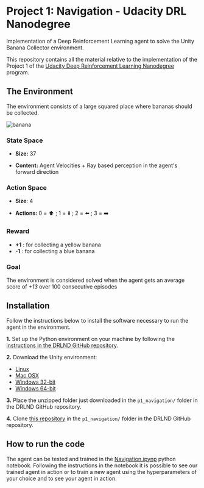 # Project 1: Navigation - Udacity DRL Nanodegree
Implementation of a Deep Reinforcement Learning agent to solve the Unity Banana Collector environment. 

This repository contains all the material relative to the implementation of the Project 1 of the [Udacity Deep Reinforcement Learning Nanodegree](https://www.udacity.com/course/deep-reinforcement-learning-nanodegree--nd893) program. 


## The Environment
The environment consists of a large squared place where bananas should be collected. 

![banana](https://user-images.githubusercontent.com/36470989/60094173-99315800-974b-11e9-8e20-d422010be1e3.gif)


### State Space
- **Size:** 37

- **Content:** Agent Velocities + Ray based perception in the agent's forward direction

### Action Space
- **Size**: 4

- **Actions:** 0 = :arrow_up: ; 1 = :arrow_down: ; 2 = :arrow_left: ; 3 = :arrow_right:

### Reward

- **+1** : for collecting a yellow banana
- **-1** : for collecting a blue banana

### Goal

The environment is considered solved when the agent gets an average score of *+13* over 100 consecutive episodes

## Installation

Follow the instructions below to install the software necessary to run the agent in the environment. 

**1.** Set up the Python environment on your machine by following the [instructions in the DRLND GitHub repository](https://github.com/udacity/deep-reinforcement-learning#dependencies). 

**2.** Download the Unity environment:
- [Linux](https://s3-us-west-1.amazonaws.com/udacity-drlnd/P1/Banana/Banana_Linux.zip)
- [Mac OSX](https://s3-us-west-1.amazonaws.com/udacity-drlnd/P1/Banana/Banana.app.zip)
- [Windows 32-bit](https://s3-us-west-1.amazonaws.com/udacity-drlnd/P1/Banana/Banana_Windows_x86.zip)
- [Windows 64-bit](https://s3-us-west-1.amazonaws.com/udacity-drlnd/P1/Banana/Banana_Windows_x86_64.zip)

**3.** Place the unzipped folder just downloaded in the `p1_navigation/` folder in the DRLND GitHub repository.

**4.** Clone [this repository](https://github.com/matteolucchi/udacity-drl-p1-navigation) in the `p1_navigation/` folder in the DRLND GitHub repository.

## How to run the code

The agent can be tested and trained in the [Navigation.ipynp](https://github.com/matteolucchi/udacity-drl-p1-navigation/blob/master/Navigation.ipynb) python notebook. Following the instructions in the notebook it is possible to see our trained agent in action or to train a new agent using the hyperparameters of your choice and to see your agent in action. 

